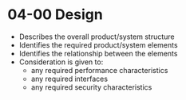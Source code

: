 04-00 Design
============

- Describes the overall product/system structure
- Identifies the required product/system elements
- Identifies the relationship between the elements
- Consideration is given to:
    - any required performance characteristics
    - any required interfaces
    - any required security characteristics
